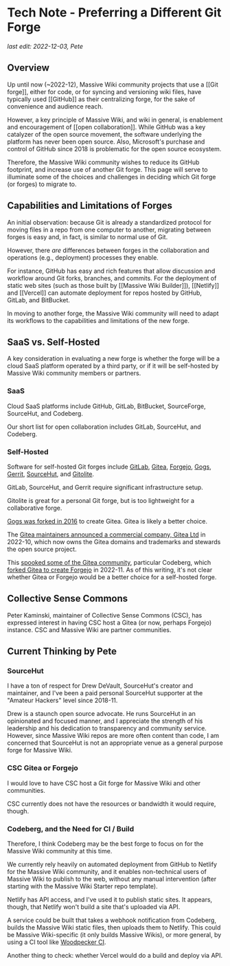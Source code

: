 # Tech Note - Preferring a Different Git Forge

_last edit: 2022-12-03, Pete_

## Overview

Up until now (~2022-12), Massive Wiki community projects that use a [[Git forge]], either for code, or for syncing and versioning wiki files, have typically used [[GitHub]] as their centralizing forge, for the sake of convenience and audience reach.

However, a key principle of Massive Wiki, and wiki in general, is enablement and encouragement of [[open collaboration]]. While GitHub was a key catalyzer of the open source movement, the software underlying the platform has never been open source. Also, Microsoft's purchase and control of GitHub since 2018 is problematic for the open source ecosystem.

Therefore, the Massive Wiki community wishes to reduce its GitHub footprint, and increase use of another Git forge.  This page will serve to illuminate some of the choices and challenges in deciding which Git forge (or forges) to migrate to.

## Capabilities and Limitations of Forges

An initial observation: because Git is already a standardized protocol for moving files in a repo from one computer to another, migrating between forges is easy and, in fact, is similar to normal use of Git.

However, there _are_ differences between forges in the collaboration and operations (e.g., deployment) processes they enable.

For instance, GitHub has easy and rich features that allow discussion and workflow around Git forks, branches, and commits.  For the deployment of static web sites (such as those built by [[Massive Wiki Builder]]), [[Netlify]] and [[Vercel]] can automate deployment for repos hosted by GitHub, GitLab, and BitBucket.

In moving to another forge, the Massive Wiki community will need to adapt its workflows to the capabilities and limitations of the new forge.

## SaaS vs. Self-Hosted

A key consideration in evaluating a new forge is whether the forge will be a cloud SaaS platform operated by a third party, or if it will be self-hosted by Massive Wiki community members or partners.

### SaaS

Cloud SaaS platforms include GitHub, GitLab, BitBucket, SourceForge, SourceHut, and Codeberg.

Our short list for open collaboration includes GitLab, SourceHut, and Codeberg.

### Self-Hosted

Software for self-hosted Git forges include [GitLab](https://about.gitlab.com/install/), [Gitea](https://gitea.io/en-us/), [Forgejo](https://forgejo.org/), [Gogs](https://gogs.io/), [Gerrit](https://www.gerritcodereview.com/), [SourceHut](https://man.sr.ht/installation.md), and [Gitolite](https://gitolite.com/).

GitLab, SourceHut, and Gerrit require significant infrastructure setup.

Gitolite is great for a personal Git forge, but is too lightweight for a collaborative forge.

[Gogs was forked in 2016](https://blog.gitea.io/2016/12/welcome-to-gitea/) to create Gitea. Gitea is likely a better choice.

The [Gitea maintainers announced a commercial company, Gitea Ltd](https://blog.gitea.io/2022/10/open-source-sustainment-and-the-future-of-gitea/) in 2022-10, which now owns the Gitea domains and trademarks and stewards the open source project.

This [spooked some of the Gitea community](https://news.ycombinator.com/item?id=33749757), particular Codeberg, which [forked Gitea to create Forgejo](https://forgejo.org/faq/) in 2022-11. As of this writing, it's not clear whether Gitea or Forgejo would be a better choice for a self-hosted forge.

## Collective Sense Commons

Peter Kaminski, maintainer of Collective Sense Commons (CSC), has expressed interest in having CSC host a Gitea (or now, perhaps Forgejo) instance.  CSC and Massive Wiki are partner communities.

## Current Thinking by Pete

### SourceHut

I have a ton of respect for Drew DeVault, SourceHut's creator and maintainer, and I've been a paid personal SourceHut supporter at the "Amateur Hackers" level since 2018-11.

Drew is a staunch open source advocate. He runs SourceHut in an opinionated and focused manner, and I appreciate the strength of his leadership and his dedication to transparency and community service.  However, since Massive Wiki repos are more often content than code, I am concerned that SourceHut is not an appropriate venue as a general purpose forge for Massive Wiki.

### CSC Gitea or Forgejo

I would love to have CSC host a Git forge for Massive Wiki and other communities.

CSC currently does not have the resources or bandwidth it would require, though.

### Codeberg, and the Need for CI / Build

Therefore, I think Codeberg may be the best forge to focus on for the Massive Wiki community at this time.

We currently rely heavily on automated deployment from GitHub to Netlify for the Massive Wiki community, and it enables non-technical users of Massive Wiki to publish to the web, without any manual intervention (after starting with the Massive Wiki Starter repo template).

Netlify has API access, and I've used it to publish static sites. It appears, though, that Netlify won't build a site that's uploaded via API.

A service could be built that takes a webhook notification from Codeberg, builds the Massive Wiki static files, then uploads them to Netlify.  This could be Massive Wiki-specific (it only builds Massive Wikis), or more general, by using a CI tool like [Woodpecker CI](https://woodpecker-ci.org/).

Another thing to check: whether Vercel would do a build and deploy via API.